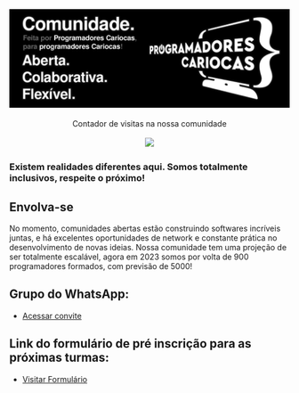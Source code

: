 <div align="center">
<img src="https://github.com/programadores-cariocas/.github/blob/main/images/comunidade-programadores.png" />

  
</br>
</br>
Contador de visitas na nossa comunidade</br></br>
<img alingn="center" src="https://profile-counter.glitch.me/programadores-cariocas/count.svg" /></br>
</div>

### Existem realidades diferentes aqui. Somos totalmente inclusivos, respeite o próximo!


## Envolva-se

No momento, comunidades abertas estão construindo softwares incríveis juntas, e há excelentes oportunidades de network e constante prática no desenvolvimento de novas ideias. Nossa comunidade tem uma projeção de ser totalmente escalável, agora em 2023 somos por volta de 900 programadores formados, com previsão de 5000!

## Grupo do WhatsApp:

- <a href="https://chat.whatsapp.com/LAYpVtCgqfs667isebRdyV">Acessar convite</a>

## Link do formulário de pré inscrição para as próximas turmas: 

- <a href="https://docs.google.com/forms/d/1Rs2kaj8lsTNozbFpVXi2apnki533pO1hOoeLWEdRqn4/viewform?pli=1&pli=1&edit_requested=true#responses">Visitar Formulário</a>
